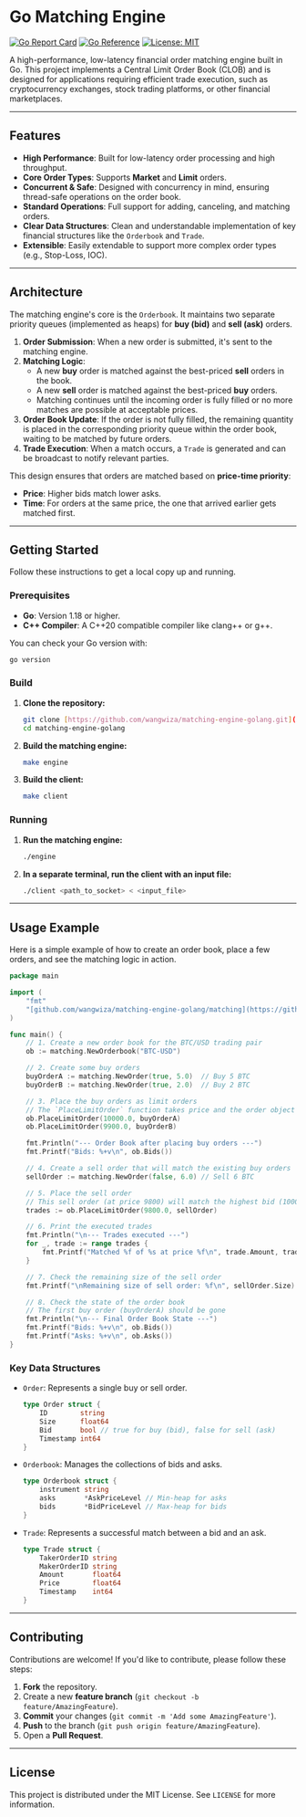 # Go Matching Engine

[![Go Report Card](https://goreportcard.com/badge/github.com/wangwiza/matching-engine-golang)](https://goreportcard.com/report/github.com/wangwiza/matching-engine-golang)
[![Go Reference](https://pkg.go.dev/badge/github.com/wangwiza/matching-engine-golang.svg)](https://pkg.go.dev/github.com/wangwiza/matching-engine-golang)
[![License: MIT](https://img.shields.io/badge/License-MIT-yellow.svg)](https://opensource.org/licenses/MIT)

A high-performance, low-latency financial order matching engine built in Go. This project implements a Central Limit Order Book (CLOB) and is designed for applications requiring efficient trade execution, such as cryptocurrency exchanges, stock trading platforms, or other financial marketplaces.

---

## Features

* **High Performance**: Built for low-latency order processing and high throughput.
* **Core Order Types**: Supports **Market** and **Limit** orders.
* **Concurrent & Safe**: Designed with concurrency in mind, ensuring thread-safe operations on the order book.
* **Standard Operations**: Full support for adding, canceling, and matching orders.
* **Clear Data Structures**: Clean and understandable implementation of key financial structures like the `Orderbook` and `Trade`.
* **Extensible**: Easily extendable to support more complex order types (e.g., Stop-Loss, IOC).

---

## Architecture

The matching engine's core is the `Orderbook`. It maintains two separate priority queues (implemented as heaps) for **buy (bid)** and **sell (ask)** orders.

1.  **Order Submission**: When a new order is submitted, it's sent to the matching engine.
2.  **Matching Logic**:
    * A new **buy** order is matched against the best-priced **sell** orders in the book.
    * A new **sell** order is matched against the best-priced **buy** orders.
    * Matching continues until the incoming order is fully filled or no more matches are possible at acceptable prices.
3.  **Order Book Update**: If the order is not fully filled, the remaining quantity is placed in the corresponding priority queue within the order book, waiting to be matched by future orders.
4.  **Trade Execution**: When a match occurs, a `Trade` is generated and can be broadcast to notify relevant parties.

This design ensures that orders are matched based on **price-time priority**:
* **Price**: Higher bids match lower asks.
* **Time**: For orders at the same price, the one that arrived earlier gets matched first.

---

## Getting Started

Follow these instructions to get a local copy up and running.

### Prerequisites

* **Go**: Version 1.18 or higher.
* **C++ Compiler**: A C++20 compatible compiler like clang++ or g++.

You can check your Go version with:
```sh
go version
```

### Build

1.  **Clone the repository:**

    ```sh
    git clone [https://github.com/wangwiza/matching-engine-golang.git](https://github.com/wangwiza/matching-engine-golang.git)
    cd matching-engine-golang
    ```

2.  **Build the matching engine:**

    ```sh
    make engine
    ```

3.  **Build the client:**

    ```sh
    make client
    ```

### Running

1.  **Run the matching engine:**

    ```sh
    ./engine
    ```

2.  **In a separate terminal, run the client with an input file:**

    ```sh
    ./client <path_to_socket> < <input_file>
    ```

-----

## Usage Example

Here is a simple example of how to create an order book, place a few orders, and see the matching logic in action.

```go
package main

import (
	"fmt"
	"[github.com/wangwiza/matching-engine-golang/matching](https://github.com/wangwiza/matching-engine-golang/matching)"
)

func main() {
	// 1. Create a new order book for the BTC/USD trading pair
	ob := matching.NewOrderbook("BTC-USD")

	// 2. Create some buy orders
	buyOrderA := matching.NewOrder(true, 5.0)  // Buy 5 BTC
	buyOrderB := matching.NewOrder(true, 2.0)  // Buy 2 BTC

	// 3. Place the buy orders as limit orders
	// The `PlaceLimitOrder` function takes price and the order object
	ob.PlaceLimitOrder(10000.0, buyOrderA)
	ob.PlaceLimitOrder(9900.0, buyOrderB)

	fmt.Println("--- Order Book after placing buy orders ---")
	fmt.Printf("Bids: %+v\n", ob.Bids())

	// 4. Create a sell order that will match the existing buy orders
	sellOrder := matching.NewOrder(false, 6.0) // Sell 6 BTC

	// 5. Place the sell order
	// This sell order (at price 9800) will match the highest bid (10000)
	trades := ob.PlaceLimitOrder(9800.0, sellOrder)

	// 6. Print the executed trades
	fmt.Println("\n--- Trades executed ---")
	for _, trade := range trades {
		fmt.Printf("Matched %f of %s at price %f\n", trade.Amount, trade.TakerOrderID, trade.Price)
	}

	// 7. Check the remaining size of the sell order
	fmt.Printf("\nRemaining size of sell order: %f\n", sellOrder.Size) // Will be 1.0

	// 8. Check the state of the order book
	// The first buy order (buyOrderA) should be gone
	fmt.Println("\n--- Final Order Book State ---")
	fmt.Printf("Bids: %+v\n", ob.Bids())
	fmt.Printf("Asks: %+v\n", ob.Asks())
}
```

### Key Data Structures

  * `Order`: Represents a single buy or sell order.
    ```go
    type Order struct {
        ID        string
        Size      float64
        Bid       bool // true for buy (bid), false for sell (ask)
        Timestamp int64
    }
    ```
  * `Orderbook`: Manages the collections of bids and asks.
    ```go
    type Orderbook struct {
        instrument string
        asks       *AskPriceLevel // Min-heap for asks
        bids       *BidPriceLevel // Max-heap for bids
    }
    ```
  * `Trade`: Represents a successful match between a bid and an ask.
    ```go
    type Trade struct {
        TakerOrderID string
        MakerOrderID string
        Amount       float64
        Price        float64
        Timestamp    int64
    }
    ```

-----

## Contributing

Contributions are welcome\! If you'd like to contribute, please follow these steps:

1.  **Fork** the repository.
2.  Create a new **feature branch** (`git checkout -b feature/AmazingFeature`).
3.  **Commit** your changes (`git commit -m 'Add some AmazingFeature'`).
4.  **Push** to the branch (`git push origin feature/AmazingFeature`).
5.  Open a **Pull Request**.

-----

## License

This project is distributed under the MIT License. See `LICENSE` for more information.
